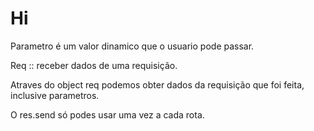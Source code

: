 # Hi

Parametro é um valor dinamico que o usuario pode passar.

Req :: receber dados de uma requisição.

Atraves do object req podemos obter dados da requisição que foi feita, inclusive parametros.

O res.send só podes usar uma vez a cada rota.
